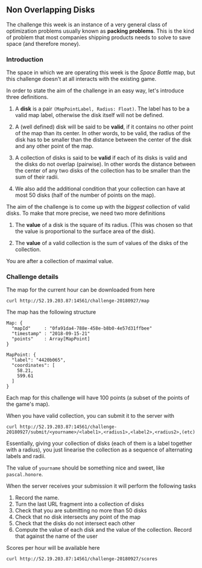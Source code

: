 ## Non Overlapping Disks

The challenge this week is an instance of a very general class of optimization problems usually known as **packing problems**. This is the kind of problem that most companies shipping products  needs to solve to save space (and therefore money).

### Introduction

The space in which we are operating this week is the _Space Battle_ map, but this challenge doesn't at all interacts with the existing game. 

In order to state the aim of the challenge in an easy way, let's introduce three definitions.

1. A **disk** is a pair `(MapPointLabel, Radius: Float)`. The label has to be a valid map label, otherwise the disk itself will not be defined.

1. A (well defined) disk will be said to be **valid**, if it contains no other point of the map than its center. In other words, to be valid, the radius of the disk has to be smaller than the distance between the center of the disk and any other point of the map.

1. A collection of disks is said to be **valid** if each of its disks is valid and the disks do not overlap (pairwise). In other words the distance between the center of any two disks of the collection has to be smaller than the sum of their radii.

1. We also add the additional condition that your collection can have at most 50 disks (half of the number of points on the map).

The aim of the challenge is to come up with the *biggest* collection of valid disks. To make that more precise, we need two more definitions

1. The **value** of a disk is the square of its radius. (This was chosen so that the value is proportional to the surface area of the disk).

1. The **value** of a valid collection is the sum of values of the disks of the collection. 

You are after a collection of maximal value.

### Challenge details 

The map for the current hour can be downloaded from here

```
curl http://52.19.203.87:14561/challenge-20180927/map
```

The map has the following structure

```
Map: {
  "mapId"     : "0fa91da4-788e-458e-b8b0-4e57d31ffbee"
  "timestamp" : "2018-09-15-21"
  "points"    : Array[MapPoint]
}

MapPoint: {
  "label": "4420b065",
  "coordinates": [
    58.21,
    599.61
  ]
}
```

Each map for this challenge will have 100 points (a subset of the points of the game's map). 

When you have valid collection, you can submit it to the server with

```
curl http://52.19.203.87:14561/challenge-20180927/submit/<yourname>/<label1>,<radius1>,<label2>,<radius2>,(etc)
```

Essentially, giving your collection of disks (each of them is a label together with a radius), you just linearise the collection as a sequence of alternating labels and radii. 

The value of `yourname` should be something nice and sweet, like `pascal.honore`.

When the server receives your submission it will perform the following tasks

1. Record the name.
1. Turn the last URL fragment into a collection of disks
1. Check that you are submitting no more than 50 disks
1. Check that no disk intersects any point of the map
1. Check that the disks do not intersect each other
1. Compute the value of each disk and the value of the collection. Record that against the name of the user 

Scores per hour will be available here

```
curl http://52.19.203.87:14561/challenge-20180927/scores
```